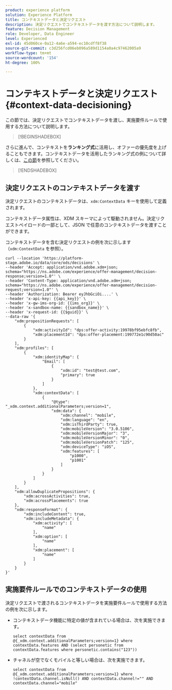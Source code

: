 ```yaml
---
product: experience platform
solution: Experience Platform
title: コンテキストデータと決定リクエスト
description: 決定リクエストでコンテキストデータを渡す方法について説明します。
feature: Decision Management
role: Developer, Data Engineer
level: Experienced
exl-id: 45d060ce-0a12-4a6e-a594-ec10cdff8f38
source-git-commit: c3d256fcd06eb096a589d1154a0a4c97462005a9
workflow-type: tm+mt
source-wordcount: '154'
ht-degree: 100%

---
```


# コンテキストデータと決定リクエスト {#context-data-decisioning}

この節では、決定リクエストでコンテキストデータを渡し、実施要件ルールで使用する方法について説明します。

>[!BEGINSHADEBOX]

さらに進んで、コンテキストを&#x200B;**ランキング式**&#x200B;に活用し、オファーの優先度を上げることもできます。コンテキストデータを活用したランキング式の例について詳しくは、[この節](../offers/ranking/create-ranking-formulas.md#context-data)を参照してください。

>[!ENDSHADEBOX]

## 決定リクエストのコンテキストデータを渡す

決定リクエストのコンテキストデータは、`xdm:ContextData` キーを使用して定義されます。

コンテキストデータ属性は、XDM スキーマによって駆動されません。決定リクエストペイロードの一部として、JSON で任意のコンテキストデータを渡すことができます。

コンテキストデータを含む決定リクエストの例を次に示します（`xdm:ContextData` を参照）。

```
curl --location 'https://platform-stage.adobe.io/data/core/ods/decisions' \
--header 'Accept: application/vnd.adobe.xdm+json; schema="https://ns.adobe.com/experience/offer-management/decision-response;version=1.0"' \
--header 'Content-Type: application/vnd.adobe.xdm+json; schema="https://ns.adobe.com/experience/offer-management/decision-request;version=1.0"' \
--header 'Authorization: Bearer eyJhbGciOi....' \
--header 'x-api-key: {{api_key}}' \
--header 'x-gw-ims-org-id: {{ims_org}}' \
--header 'x-sandbox-name: {{sandbox_name}}' \
--header 'x-request-id: {{$guid}}' \
--data-raw '{
    "xdm:propositionRequests": [
        {
            "xdm:activityId": "dps:offer-activity:19978bf95ebfc8fb",
            "xdm:placementId": "dps:offer-placement:199772e1c90d50ac"
        }
    ],
    "xdm:profiles": [
        {
            "xdm:identityMap": {
                "Email": [
                    {
                        "xdm:id": "test@test.com",
                        "primary": true
                    }
                ]
            },
            "xdm:contextData": [
                {
                    "@type": "_xdm.context.additionalParameters;version=1",
                    "xdm:data": {
                        "xdm:channel": "mobile",
                        "xdm:language": "en",
                        "xdm:isThirdParty": true,
                        "xdm:mobileVersion": "3.0.5106",
                        "xdm:mobileVersionMajor": "3",
                        "xdm:mobileVersionMinor": "0",
                        "xdm:mobileVersionPatch": "125",
                        "xdm:deviceType": "iOS",
                        "xdm:features": [
                            "p1000",
                            "p1001"
                        ]
                    }
                }
            ]
        }
    ],
    "xdm:allowDuplicatePropositions": {
        "xdm:acrossActivities": true,
        "xdm:acrossPlacements": true
    },
    "xdm:responseFormat": {
        "xdm:includeContent": true,
        "xdm:includeMetadata": {
            "xdm:activity": [
                "name"
            ],
            "xdm:option": [
                "name"
            ],
            "xdm:placement": [
                "name"
            ]
        }
    }
}'
```

## 実施要件ルールでのコンテキストデータの使用

決定リクエストで渡されるコンテキストデータを実施要件ルールで使用する方法の例を次に示します。

* コンテキストデータ機能に特定の値が含まれている場合は、次を実施できます。

  ```
  select contextData from @{_xdm.context.additionalParameters;version=1} where contextData.features AND (select personetic from contextData.features where personetic.contains("123"))
  ```

* チャネルが空でなくモバイルと等しい場合は、次を実施できます。

  ```
  select contextData from @{_xdm.context.additionalParameters;version=1} where !contextData.channel.isNull() AND contextData.channel!="" AND contextData.channel="mobile"
  ```
